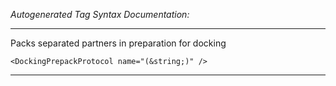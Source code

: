 _Autogenerated Tag Syntax Documentation:_

---
Packs separated partners in preparation for docking

```
<DockingPrepackProtocol name="(&string;)" />
```



---
